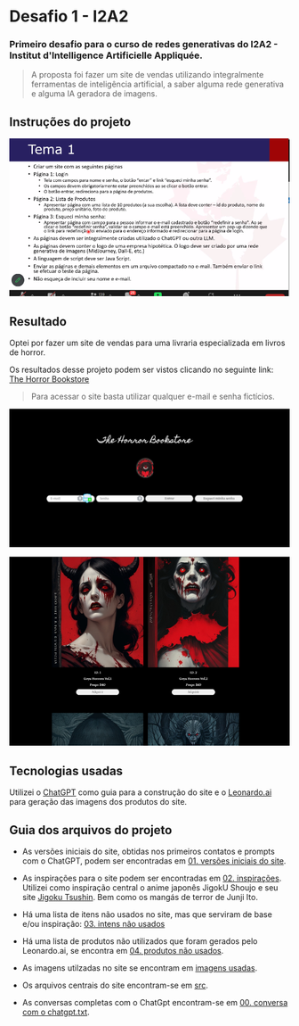 # Desafio 1 - I2A2
### Primeiro desafio para o curso de redes generativas do I2A2 - Institut d'Intelligence Artificielle Appliquée. 
  

>A proposta foi fazer um site de vendas utilizando integralmente ferramentas de inteligência artificial, a saber alguma rede generativa e alguma IA geradora de imagens.

Instruções do projeto
--
<img src="desafio1.3.png" width="600"> <br>


Resultado
--
 Optei por fazer um site de vendas para uma livraria especializada em livros de horror.

Os resultados desse projeto podem ser vistos clicando no seguinte link: [The Horror Bookstore](https://the-horror-bookstore.onrender.com/ "Link para o site")
> Para acessar o site basta utilizar qualquer e-mail e senha fictícios.

<img src="img 1 do site.png" width="550"> <br> 

<img src="img 3 do site.png" width="550">



Tecnologias usadas
--
Utilizei o [ChatGPT](https://chat.openai.com/ "Link para o ChatGPT") como guia para a construção do site e o [Leonardo.ai](https://leonardo.ai/ "Link para o Leonardo.ai") para geração das imagens dos produtos do site.


Guia dos arquivos do projeto
--
- As versões iniciais do site, obtidas nos primeiros contatos e prompts com o ChatGPT, podem ser encontradas em  [01. versões iniciais do site](https://github.com/paularml/desafio1-i2a2/tree/main/01.%20vers%C3%B5es%20iniciais%20do%20site "Link para o arquivo versões iniciais").

- As inspirações para o site podem ser encontradas em [02. inspirações](https://github.com/paularml/desafio1-i2a2/tree/main/02.%20inspira%C3%A7%C3%B5es "Link para as inspirações do site"). Utilizei como inspiração central o anime japonês JigokU Shoujo e seu site [Jigoku Tsushin](https://www.jigokutsushin.it/ "Link para as Jigoku Tsushin"). Bem como os mangás de terror de Junji Ito.

- Há uma lista de itens não usados no site, mas que serviram de base e/ou inspiração: [03. intens não usados](https://github.com/paularml/desafio1-i2a2/tree/main/03.%20intens%20n%C3%A3o%20usados "Link para itens não usados") 

- Há uma lista de produtos não utilizados que foram gerados pelo Leonardo.ai, se encontra em [04. produtos não usados](https://github.com/paularml/desafio1-i2a2/tree/main/04.%20produtos%20n%C3%A3o%20usados "Link para produtos não usados").

- As imagens utilzadas no site se encontram em [imagens usadas](https://github.com/paularml/desafio1-i2a2/tree/main/imagens%20usadas "Link para imagens usados").

- Os arquivos centrais do site encontram-se em [src](https://github.com/paularml/desafio1-i2a2/tree/main/src "Link para src").

- As conversas completas com o ChatGpt encontram-se em [00. conversa com o chatgpt.txt](https://github.com/paularml/desafio1-i2a2/blob/main/00.%20conversa%20com%20o%20chatgpt.txt "Link para conversas").



